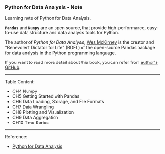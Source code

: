 ### Python for Data Analysis - Note

Learning note of Python for Data Analysis.

 **`Pandas`** and **`Numpy`** are an open source, that provide high-performance, easy-to-use data structure and data analysis tools for Python.

The author of *Python for Data Analysis*, [Wes McKinney](https://en.wikipedia.org/wiki/Wes_McKinney) is the creator and "Benevolent Dictator for Life" (BDFL) of the open-source Pandas package for data analysis in the Python programming language.

If you want to read more detail about this book, you can refer from [author's GitHub](https://github.com/hengbinxu/pydata-book).
***
Table Content:
- CH4 Numpy
- CH5 Getting Started with Pandas
- CH6 Data Loading, Storage, and File Formats
- CH7 Data Wrangling
- CH8 Plotting and Visualization
- CH9 Data Aggregation
- CH10 Time Series
***
Reference:
- [Python for Data Analysis](https://www.amazon.com/Python-Data-Analysis-Wrangling-IPython/dp/1449319793)
